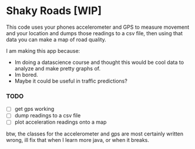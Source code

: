 # Shaky Roads [WIP]

This code uses your phones accelerometer and GPS to measure movement and your location
and dumps those readings to a csv file, then using that data you can make a map of road quality.

I am making this app because:

* Im doing a datascience course and thought this would be cool data to analyze and make pretty graphs of.
* Im bored.
* Maybe it could be useful in traffic predictions?

### TODO

- [ ] get gps working
- [ ] dump readings to a csv file
- [ ] plot acceleration readings onto a map

btw, the classes for the accelerometer and gps are most certainly written wrong, ill fix that when I
learn more java, or when it breaks.